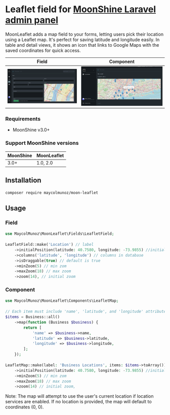 # Leaflet field for [MoonShine Laravel admin panel](https://moonshine-laravel.com)

MoonLeaflet adds a map field to your forms, letting users pick their location using a Leaflet map. It's perfect for saving latitude and longitude easily. In table and detail views, it shows an icon that links to Google Maps with the saved coordinates for quick access.

| Field  | Component  |
|----------------|-------------------|
| ![Field Example](./_docs/images/field.webp) | ![Component Example](./_docs/images/component.webp) |


### Requirements

- MoonShine v3.0+

### Support MoonShine versions

| MoonShine | MoonLeaflet |
| --------- | ----------- |
| 3.0+      | 1.0, 2.0    |


## Installation

```shell
composer require maycolmunoz/moon-leaflet
```

## Usage

### Field

```php
use MaycolMunoz\MoonLeaflet\Fields\LeafletField;

LeafletField::make('Location') // label
    ->initialPosition(latitude: 40.7580, longitude: -73.9855) //initial position
    ->columns('latitude', 'longitude') // columns in database
    ->isDraggable(true) // default is true
    ->minZoom(5) // min zom
    ->maxZoom(18) // max zoom
    ->zoom(14), // initial zoom
```

### Component

```php
use MaycolMunoz\MoonLeaflet\Components\LeafletMap;

// Each item must include 'name', 'latitude', and 'longitude' attributes
$items = Business::all()
    ->map(function (Business $business) {
        return [
            'name' => $business->name,
            'latitude' => $business->latitude,
            'longitude' => $business->longitude,
        ];
    });

LeafletMap::make(label: 'Business Locations', items: $items->toArray()) // label and items
    ->initialPosition(latitude: 40.7580, longitude: -73.9855) //initial position
    ->minZoom(5) // min zom
    ->maxZoom(18) // max zoom
    ->zoom(14) // initial zoom,
```

Note: The map will attempt to use the user's current location if location services are enabled. If no location is provided, the map will default to coordinates (0, 0).
